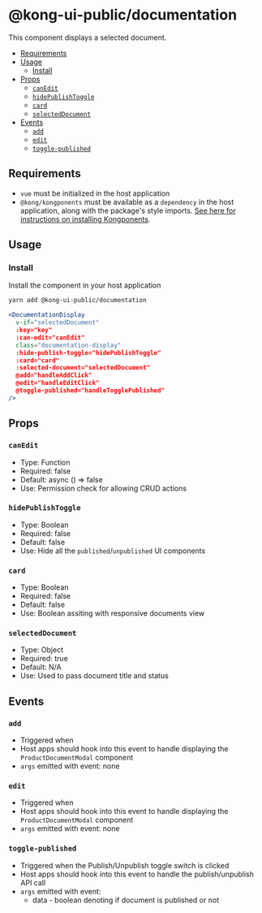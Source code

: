 # @kong-ui-public/documentation

This component displays a selected document.

- [Requirements](#requirements)
- [Usage](#usage)
  - [Install](#install)
- [Props](#props)
  - [`canEdit`](#canedit)
  - [`hidePublishToggle`](#hidepublishtoggle)
  - [`card`](#card)
  - [`selectedDocument`](#selecteddocument)
- [Events](#events)
  - [`add`](#add)
  - [`edit`](#edit)
  - [`toggle-published`](#toggle-published)

## Requirements

- `vue` must be initialized in the host application
- `@kong/kongponents` must be available as a `dependency` in the host application, along with the package's style imports. [See here for instructions on installing Kongponents](https://kongponents.konghq.com/#globally-install-all-kongponents).

## Usage

### Install

Install the component in your host application

```sh
yarn add @kong-ui-public/documentation
```

```jsx
<DocumentationDisplay
  v-if="selectedDocument"
  :key="key"
  :can-edit="canEdit"
  class="documentation-display"
  :hide-publish-toggle="hidePublishToggle"
  :card="card"
  :selected-document="selectedDocument"
  @add="handleAddClick"
  @edit="handleEditClick"
  @toggle-published="handleTogglePublished"
/>
```

## Props

### `canEdit`

- Type: Function
- Required: false
- Default: async () => false
- Use: Permission check for allowing CRUD actions

### `hidePublishToggle`

- Type: Boolean
- Required: false
- Default: false
- Use: Hide all the `published`/`unpublished` UI components

### `card`

- Type: Boolean
- Required: false
- Default: false
- Use: Boolean assiting with responsive documents view

### `selectedDocument`

- Type: Object
- Required: true
- Default: N/A
- Use: Used to pass document title and status

## Events

### `add`

- Triggered when
- Host apps should hook into this event to handle displaying the `ProductDocumentModal` component
- `args` emitted with event: none

### `edit`

- Triggered when
- Host apps should hook into this event to handle displaying the `ProductDocumentModal` component
- `args` emitted with event: none

### `toggle-published`

- Triggered when the Publish/Unpublish toggle switch is clicked
- Host apps should hook into this event to handle the publish/unpublish API call
- `args` emitted with event:
  - data - boolean denoting if document is published or not
